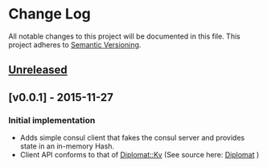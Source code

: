 # Change Log
All notable changes to this project will be documented in this file.
This project adheres to [Semantic Versioning](http://semver.org/).

## [Unreleased][unreleased]

## [v0.0.1] - 2015-11-27
### Initial implementation
- Adds simple consul client that fakes the consul server and provides state in an in-memory Hash.
- Client API conforms to that of [Diplomat::Kv](http://www.rubydoc.info/github/WeAreFarmGeek/diplomat/Diplomat/Kv) (See source here: [Diplomat](https://github.com/WeAreFarmGeek/diplomat) )

[unreleased]: https://github.com/teambox/cortana/compare/v0.0.1...HEAD
[v1.0.0]: https://github.com/teambox/cortana/tree/v0.0.1
